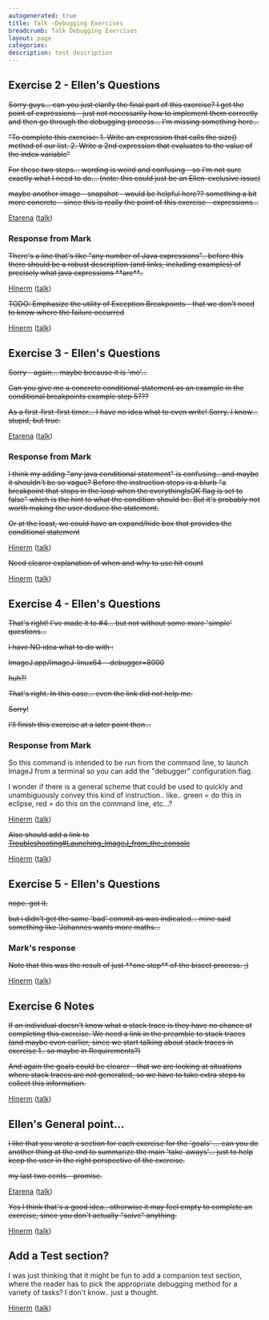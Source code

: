 ```yaml
---
autogenerated: true
title: Talk ›Debugging Exercises
breadcrumb: Talk Debugging Exercises
layout: page
categories: 
description: test description
---
```


## Exercise 2 - Ellen's Questions

<s>Sorry guys... can you just clarify the final part of this exercise? I get the point of expressions - just not necessarily how to implement them correctly and then go through the debugging process... I'm missing something here...

"To complete this exercise: 1. Write an expression that calls the size() method of our list. 2. Write a 2nd expression that evaluates to the value of the index variable"

For these two steps... wording is weird and confusing - so I'm not sure exactly what I need to do... (note: this could just be an Ellen-exclusive issue)

maybe another image - snapshot - would be helpful here?? something a bit more concrete - since this is really the point of this exercise - expressions...</s>

[Etarena](User_Etarena "wikilink") ([talk](User_talk_Etarena "wikilink"))

### Response from Mark

<s>There's a line that's like "any number of Java expressions".. before this there should be a robust description (and links, including examples) of precisely what java expressions \*\*are\*\*..</s>

[Hinerm](User_Hinerm "wikilink") ([talk](User_talk_Hinerm "wikilink"))

<s>TODO: Emphasize the utility of Exception Breakpoints - that we don't need to know where the failure occurred</s>

[Hinerm](User_Hinerm "wikilink") ([talk](User_talk_Hinerm "wikilink"))

## Exercise 3 - Ellen's Questions

<s>Sorry - again... maybe because it is 'me'...

Can you give me a concrete conditional statement as an example in the conditional breakpoints example step 5???

As a first-first-first timer... I have no idea what to even write\! Sorry. I know... stupid, but true.</s>

[Etarena](User_Etarena "wikilink") ([talk](User_talk_Etarena "wikilink"))

### Response from Mark

<s>I think my adding "any java conditional statement" is confusing.. and maybe it shouldn't be so vague? Before the instruction steps is a blurb "a breakpoint that stops in the loop when the everythingIsOK flag is set to false" which is the hint to what the condition should be. But it's probably not worth making the user deduce the statement.

Or at the least, we could have an expand/hide box that provides the conditional statement</s>

[Hinerm](User_Hinerm "wikilink") ([talk](User_talk_Hinerm "wikilink"))

<s>Need clearer explanation of when and why to use hit count</s>

[Hinerm](User_Hinerm "wikilink") ([talk](User_talk_Hinerm "wikilink"))

## Exercise 4 - Ellen's Questions

<s>That's right\! I've made it to \#4... but not without some more 'simple' questions...

I have NO idea what to do with :

ImageJ.app/ImageJ-linux64 --debugger=8000

huh?\!

That's right. In this case... even the link did not help me.

Sorry\!

I'll finish this exercise at a later point then...</s>

### Response from Mark

So this command is intended to be run from the command line, to launch ImageJ from a terminal so you can add the "debugger" configuration flag.

I wonder if there is a general scheme that could be used to quickly and unambiguously convey this kind of instruction.. like.. green = do this in eclipse, red = do this on the command line, etc...?

[Hinerm](User_Hinerm "wikilink") ([talk](User_talk_Hinerm "wikilink"))

<s>Also should add a link to [Troubleshooting\#Launching\_ImageJ\_from\_the\_console](Troubleshooting#Launching_ImageJ_from_the_console "wikilink")</s>

[Hinerm](User_Hinerm "wikilink") ([talk](User_talk_Hinerm "wikilink"))

## Exercise 5 - Ellen's Questions

<s>nope. got it.

but i didn't get the same 'bad' commit as was indicated... mine said something like 'Johannes wants more maths...</s>

### Mark's response

<s>Note that this was the result of just \*\*one step\*\* of the bisect process. ;)</s>

[Hinerm](User_Hinerm "wikilink") ([talk](User_talk_Hinerm "wikilink"))

## Exercise 6 Notes

<s>If an individual doesn't know what a stack trace is they have no chance at completing this exercise. We need a link in the preamble to stack traces (and maybe even earlier, since we start talking about stack traces in exercise 1.. so maybe in Requirements?)

And again the goals could be clearer - that we are looking at situations where stack traces are not generated, so we have to take extra steps to collect this information.</s>

[Hinerm](User_Hinerm "wikilink") ([talk](User_talk_Hinerm "wikilink"))

## Ellen's General point...

<s>I like that you wrote a section for each exercise for the 'goals' ... can you do another thing at the end to summarize the main 'take-aways'... just to help keep the user in the right perspective of the exercise.

my last two cents - promise.</s>

[Etarena](User_Etarena "wikilink") ([talk](User_talk_Etarena "wikilink"))

<s>Yes I think that's a good idea.. otherwise it may feel empty to complete an exercise, since you don't actually "solve" anything.</s>

[Hinerm](User_Hinerm "wikilink") ([talk](User_talk_Hinerm "wikilink"))

## Add a Test section?

I was just thinking that it might be fun to add a companion test section, where the reader has to pick the appropriate debugging method for a variety of tasks? I don't know.. just a thought.

[Hinerm](User_Hinerm "wikilink") ([talk](User_talk_Hinerm "wikilink"))
